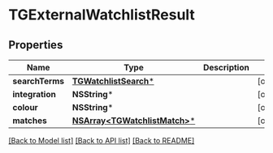 # TGExternalWatchlistResult

## Properties
Name | Type | Description | Notes
------------ | ------------- | ------------- | -------------
**searchTerms** | [**TGWatchlistSearch***](TGWatchlistSearch.md) |  | [optional] 
**integration** | **NSString*** |  | [optional] 
**colour** | **NSString*** |  | [optional] 
**matches** | [**NSArray&lt;TGWatchlistMatch&gt;***](TGWatchlistMatch.md) |  | [optional] 

[[Back to Model list]](../README.md#documentation-for-models) [[Back to API list]](../README.md#documentation-for-api-endpoints) [[Back to README]](../README.md)


